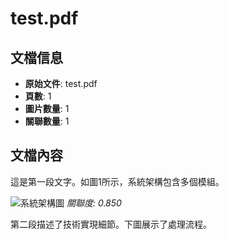 # test.pdf

## 文檔信息
- **原始文件**: test.pdf
- **頁數**: 1
- **圖片數量**: 1
- **關聯數量**: 1

## 文檔內容

這是第一段文字。如圖1所示，系統架構包含多個模組。

![系統架構圖](./images/architecture.png)
*關聯度: 0.850*

第二段描述了技術實現細節。下圖展示了處理流程。
